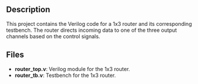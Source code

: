## Description

This project contains the Verilog code for a 1x3 router and its corresponding testbench. The router directs incoming data to one of the three output channels based on the control signals.

## Files

- **router_top.v**: Verilog module for the 1x3 router.
- **router_tb.v**: Testbench for the 1x3 router.
